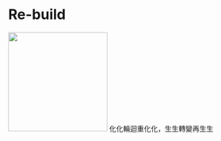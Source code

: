 # Re-build

<img src="https://github.com/zmk5566/Re-build/assets/98451647/de2f92cb-dd0c-4146-98b3-de386ae1a468" width="200"/>
化化輪迴重化化，生生轉變再生生
